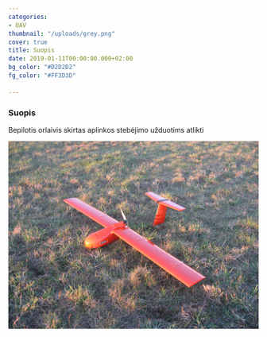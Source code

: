 ```yaml
---
categories:
- UAV
thumbnail: "/uploads/grey.png"
cover: true
title: Suopis
date: 2019-01-11T00:00:00.000+02:00
bg_color: "#D2D2D2"
fg_color: "#FF3D3D"

---
```


### Suopis

Bepilotis orlaivis skirtas aplinkos stebėjimo užduotims atlikti

![](/uploads/IMG_6260.JPG)